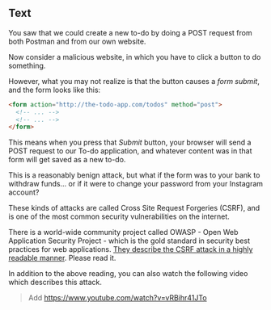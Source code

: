 ## Text

You saw that we could create a new to-do by doing a POST request from both Postman and from our own website.

Now consider a malicious website, in which you have to click a button to do something.

However, what you may not realize is that the button causes a _form submit_, and the form looks like this:

```html
<form action="http://the-todo-app.com/todos" method="post">
  <!-- ... -->
  <!-- ... -->
</form>
```

This means when you press that _Submit_ button, your browser will send a POST request to our To-do application, and whatever content was in that form will get saved as a new to-do.

This is a reasonably benign attack, but what if the form was to your bank to withdraw funds... or if it were to change your password from your Instagram account?

These kinds of attacks are called Cross Site Request Forgeries (CSRF), and is one of the most common security vulnerabilities on the internet.

There is a world-wide community project called OWASP - Open Web Application Security Project - which is the gold standard in security best practices for web applications. [They describe the CSRF attack in a highly readable manner](https://owasp.org/www-community/attacks/csrf). Please read it.

In addition to the above reading, you can also watch the following video which describes this attack.


> Add https://www.youtube.com/watch?v=vRBihr41JTo
